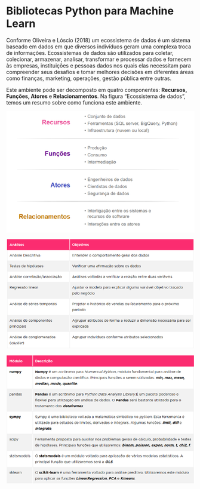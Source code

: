 
# Bibliotecas Python para Machine Learn

<p>
        Conforme Oliveira e Lóscio (2018) um ecossistema de dados é um sistema baseado em dados em que diversos indivíduos geram uma complexa troca de informações. Ecossistemas de dados são utilizados para coletar, colecionar, armazenar, analisar, transformar e processar dados e fornecem às empresas, instituições e pessoas dados nos quais elas necessitam para compreender seus desafios e tomar melhores decisões em diferentes áreas como finanças, marketing, operações, gestão pública entre outras.
      </p>


<p>
        Este ambiente pode ser decomposto em quatro componentes: <b>Recursos, Funções, Atores </b>e<b> Relacionamentos</b>. Na figura “Ecossistema de dados”, temos um resumo sobre como funciona este ambiente.
      </p>


![EcossistemaDados](./IMGs/EcossistemaDados.png)

![AtividadeemAnalises](./IMGs/AtividadesEmAnalises.png)

![Ferramentas](./IMGs/Tools.png)

